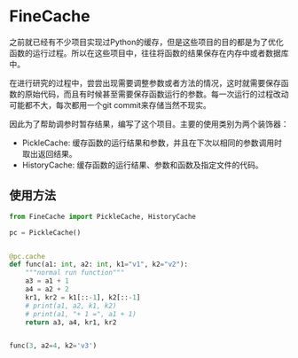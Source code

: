 # FineCache

之前就已经有不少项目实现过Python的缓存，但是这些项目的目的都是为了优化函数的运行过程。所以在这些项目中，往往将函数的结果保存在内存中或者数据库中。

在进行研究的过程中，尝尝出现需要调整参数或者方法的情况，这时就需要保存函数的原始代码，而且有时候甚至需要保存函数运行的参数。每一次运行的过程改动可能都不大，每次都用一个git
commit来存储当然不现实。

因此为了帮助调参时暂存结果，编写了这个项目。主要的使用类别为两个装饰器：

- PickleCache: 缓存函数的运行结果和参数，并且在下次以相同的参数调用时取出返回结果。
- HistoryCache: 缓存函数的运行结果、参数和函数及指定文件的代码。

## 使用方法

```python
from FineCache import PickleCache, HistoryCache

pc = PickleCache()


@pc.cache
def func(a1: int, a2: int, k1="v1", k2="v2"):
    """normal run function"""
    a3 = a1 + 1
    a4 = a2 + 2
    kr1, kr2 = k1[::-1], k2[::-1]
    # print(a1, a2, k1, k2)
    # print(a1, "+ 1 =", a1 + 1)
    return a3, a4, kr1, kr2


func(3, a2=4, k2='v3')
```

